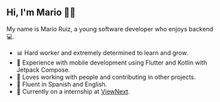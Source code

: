 ## Hi, I'm Mario 👋🏻
My name is Mario Ruiz, a young software developer who enjoys backend 💻.

* 📊 Hard worker and extremely determined to learn and grow.
* 📱 Experience with mobile development using Flutter and Kotlin with Jetpack Compose.
* 🤝 Loves working with people and contributing in other projects.
* 💬 Fluent in Spanish and English.
* 🏢 Currently on a internship at [ViewNext](https://www.viewnext.com/).
